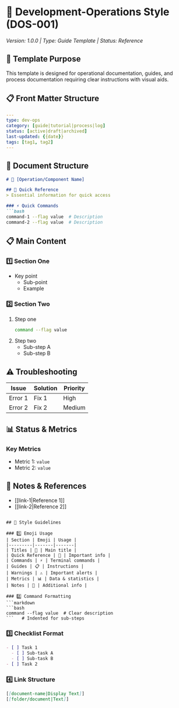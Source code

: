 # 🔧 Development-Operations Style (DOS-001)
*Version: 1.0.0 | Type: Guide Template | Status: Reference*

## 🎯 Template Purpose
This template is designed for operational documentation, guides, and process documentation requiring clear instructions with visual aids.

## 📋 Front Matter Structure
```yaml
---
type: dev-ops
category: [guide|tutorial|process|log]
status: [active|draft|archived]
last-updated: {{date}}
tags: [tag1, tag2]
---
```

## 🚀 Document Structure
```markdown
# 🔧 [Operation/Component Name]

## 🎯 Quick Reference
> Essential information for quick access

### ⚡ Quick Commands
```bash
command-1 --flag value  # Description
command-2 --flag value  # Description
```

## 📋 Main Content
### 1️⃣ Section One
- Key point
  - Sub-point
  - Example

### 2️⃣ Section Two
1. Step one
   ```bash
   command --flag value
   ```
2. Step two
   - Sub-step A
   - Sub-step B

## ⚠️ Troubleshooting
| Issue | Solution | Priority |
|-------|----------|----------|
| Error 1 | Fix 1 | High |
| Error 2 | Fix 2 | Medium |

## 📊 Status & Metrics
### Key Metrics
- Metric 1: `value`
- Metric 2: `value`

## 📝 Notes & References
- [[link-1|Reference 1]]
- [[link-2|Reference 2]]
```

## 🎨 Style Guidelines

### 1️⃣ Emoji Usage
| Section | Emoji | Usage |
|---------|-------|-------|
| Titles | 🔧 | Main title |
| Quick Reference | 🎯 | Important info |
| Commands | ⚡ | Terminal commands |
| Guides | 📋 | Instructions |
| Warnings | ⚠️ | Important alerts |
| Metrics | 📊 | Data & statistics |
| Notes | 📝 | Additional info |

### 2️⃣ Command Formatting
```markdown
```bash
command --flag value  # Clear description
```   # Indented for sub-steps
```

### 3️⃣ Checklist Format
```markdown
- [ ] Task 1
  - [ ] Sub-task A
  - [ ] Sub-task B
- [ ] Task 2
```

### 4️⃣ Link Structure
```markdown
[[document-name|Display Text]]
[[folder/document|Text]]
```